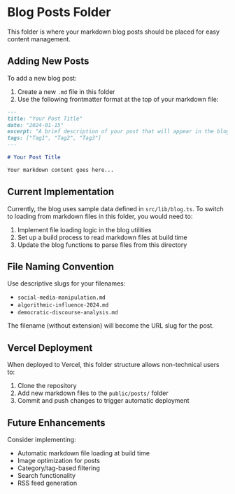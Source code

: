 # Blog Posts Folder

This folder is where your markdown blog posts should be placed for easy content management.

## Adding New Posts

To add a new blog post:

1. Create a new `.md` file in this folder
2. Use the following frontmatter format at the top of your markdown file:

```markdown
---
title: "Your Post Title"
date: "2024-01-15"
excerpt: "A brief description of your post that will appear in the blog listing"
tags: ["Tag1", "Tag2", "Tag3"]
---

# Your Post Title

Your markdown content goes here...
```

## Current Implementation

Currently, the blog uses sample data defined in `src/lib/blog.ts`. To switch to loading from markdown files in this folder, you would need to:

1. Implement file loading logic in the blog utilities
2. Set up a build process to read markdown files at build time
3. Update the blog functions to parse files from this directory

## File Naming Convention

Use descriptive slugs for your filenames:
- `social-media-manipulation.md`
- `algorithmic-influence-2024.md` 
- `democratic-discourse-analysis.md`

The filename (without extension) will become the URL slug for the post.

## Vercel Deployment

When deployed to Vercel, this folder structure allows non-technical users to:

1. Clone the repository
2. Add new markdown files to the `public/posts/` folder
3. Commit and push changes to trigger automatic deployment

## Future Enhancements

Consider implementing:
- Automatic markdown file loading at build time
- Image optimization for posts
- Category/tag-based filtering
- Search functionality
- RSS feed generation